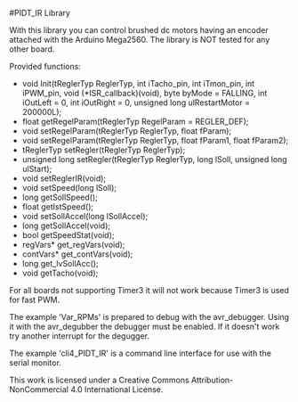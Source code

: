 #PIDT_IR Library

With this library you can control brushed dc motors having an encoder attached with the Arduino Mega2560.
The library is NOT tested for any other board.

Provided functions:

- void Init(tReglerTyp ReglerTyp, int iTacho_pin, int iTmon_pin, int iPWM_pin, void (*ISR_callback)(void), byte byMode = FALLING, int iOutLeft = 0, int iOutRight = 0, unsigned long ulRestartMotor = 200000L);
- float getRegelParam(tReglerTyp RegelParam = REGLER_DEF);
- void setRegelParam(tReglerTyp ReglerTyp, float fParam);
- void setRegelParam(tReglerTyp ReglerTyp, float fParam1, float fParam2);
- tReglerTyp setRegler(tReglerTyp ReglerTyp);
- unsigned long setRegler(tReglerTyp ReglerTyp, long lSoll, unsigned long ulStart);
- void setReglerIR(void);
- void setSpeed(long lSoll);
- long getSollSpeed();
- float getIstSpeed();
- void setSollAccel(long lSollAccel);
- long getSollAccel(void);
- bool getSpeedStat(void);
- regVars* get_regVars(void);
- contVars* get_contVars(void);
- long get_lvSollAcc();
- void getTacho(void);


For all boards not supporting Timer3 it will not work because Timer3 is used for fast PWM.

The example 'Var_RPMs' is prepared to debug with the avr_debugger.
Using it with the avr_degubber the debugger must be enabled.
If it doesn't work try another interrupt for the degugger.

The example 'cli4_PIDT_IR' is a command line interface for use with the serial monitor.

This work is licensed under a Creative Commons Attribution-NonCommercial 4.0 International License.

